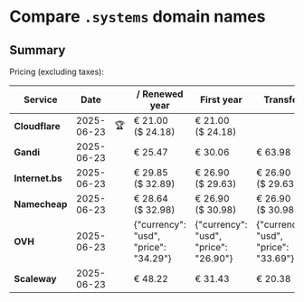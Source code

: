 # Compare `.systems` domain names

## Summary

Pricing (excluding taxes):

| Service | Date |  | / Renewed year | First year | Transfer | Restoration |
|--|--|--|--|--|--|--|
| **Cloudflare** | 2025-06-23 | 🏆 | € 21.00<br>($ 24.18) | € 21.00<br>($ 24.18) |  |  |
| **Gandi** | 2025-06-23 |  | € 25.47 | € 30.06 | € 63.98 | € 96.18 |
| **Internet.bs** | 2025-06-23 |  | € 29.85<br>($ 32.89) | € 26.90<br>($ 29.63) | € 26.90<br>($ 29.63) | € 260.59<br>($ 287.09) |
| **Namecheap** | 2025-06-23 |  | € 28.64<br>($ 32.98) | € 26.90<br>($ 30.98) | € 26.90<br>($ 30.98) |  |
| **OVH** | 2025-06-23 |  | {"currency": "usd", "price": "34.29"} | {"currency": "usd", "price": "26.90"} | {"currency": "usd", "price": "33.69"} |  |
| **Scaleway** | 2025-06-23 |  | € 48.22 | € 31.43 | € 20.38 | € 49.99 |
